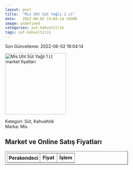 ```yaml
---
layout: post
title:  "Mis Uht Süt Yağlı 1 Lt"
date:   2022-06-02 13:04:14 +0300
image: undefined
categories: sut-kahvaltilik
tags: sut-kahvaltilik
---
```


Son Güncelleme: 2022-06-02 16:04:14

<img src="undefined" width="200" alt="Mis Uht Süt Yağlı 1 Lt market fiyatları" />

Kategori: Süt, Kahvaltılık
<br />
Marka: Mis

<h2>Market ve Online Satış Fiyatları</h2>

<table border="1" style="padding: 5px;width:80%;">
  <tr>
    <td style="padding: 5px;"><strong>Perakendeci</strong></td>
    <td><strong>Fiyat</strong></td>
    <td><strong>İşlem</strong></td>
  </tr>
  
</table>
